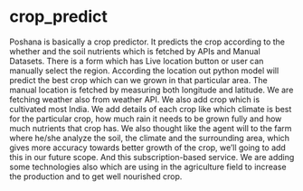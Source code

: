 # crop_predict
Poshana is basically a crop predictor. It predicts the crop according to the whether and the soil nutrients which is fetched by APIs and Manual Datasets. There is a form which has Live location button or user can manually select the region. According the location out python model will predict the best crop which can we grown in that particular area. The manual location is fetched by measuring both longitude and latitude. We are fetching weather also from weather API. We also add crop which is cultivated most India. We add details of each crop like which climate is best for the particular crop, how much rain it needs to be grown fully and how much nutrients that crop has. We also thought like the agent will to the farm where he/she analyze the soil, the climate and the surrounding area, which gives more accuracy towards better growth of the crop, we’ll going to add this in our future scope. And this subscription-based service. We are adding some technologies also which are using in the agriculture field to increase the production and to get well nourished crop.

